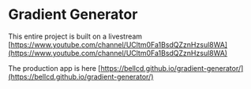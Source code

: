# Gradient Generator

This entire project is built on a livestream [https://www.youtube.com/channel/UCltm0Fa1BsdQZznHzsul8WA](https://www.youtube.com/channel/UCltm0Fa1BsdQZznHzsul8WA)

The production app is here [https://bellcd.github.io/gradient-generator/](https://bellcd.github.io/gradient-generator/)



